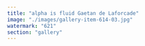 ```yaml
---
title: "alpha is fluid Gaetan de Laforcade"
image: "./images/gallery-item-614-03.jpg"
watermark: "621"
section: "gallery"
---
```

